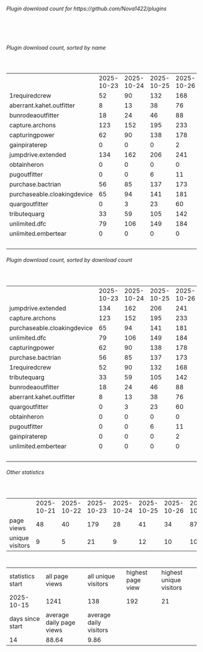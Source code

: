 <h6>Plugin download count for https://github.com/Nova1422/plugins</h6><br>
<br>
<h6>Plugin download count, sorted by name</h6><sub><sup><br>
<table>
	<tr>
		<td></td>
		<td>2025-10-23</td>
		<td>2025-10-24</td>
		<td>2025-10-25</td>
		<td>2025-10-26</td>
		<td>2025-10-27</td>
		<td>2025-10-28</td>
		<td>2025-10-29</td>
		<td>today +</td>
	</tr>
	<tr>
		<td>1requiredcrew</td>
		<td>52</td>
		<td>90</td>
		<td>132</td>
		<td>168</td>
		<td>205</td>
		<td>237</td>
		<td>251</td>
		<td>+ 14</td>
	</tr>
	<tr>
		<td>aberrant.kahet.outfitter</td>
		<td>8</td>
		<td>13</td>
		<td>38</td>
		<td>76</td>
		<td>118</td>
		<td>155</td>
		<td>171</td>
		<td>+ 16</td>
	</tr>
	<tr>
		<td>bunrodeaoutfitter</td>
		<td>18</td>
		<td>24</td>
		<td>46</td>
		<td>88</td>
		<td>125</td>
		<td>162</td>
		<td>178</td>
		<td>+ 16</td>
	</tr>
	<tr>
		<td>capture.archons</td>
		<td>123</td>
		<td>152</td>
		<td>195</td>
		<td>233</td>
		<td>270</td>
		<td>301</td>
		<td>315</td>
		<td>+ 14</td>
	</tr>
	<tr>
		<td>capturingpower</td>
		<td>62</td>
		<td>90</td>
		<td>138</td>
		<td>178</td>
		<td>215</td>
		<td>249</td>
		<td>263</td>
		<td>+ 14</td>
	</tr>
	<tr>
		<td>gainpiraterep</td>
		<td>0</td>
		<td>0</td>
		<td>0</td>
		<td>2</td>
		<td>9</td>
		<td>10</td>
		<td>14</td>
		<td>+ 4</td>
	</tr>
	<tr>
		<td>jumpdrive.extended</td>
		<td>134</td>
		<td>162</td>
		<td>206</td>
		<td>241</td>
		<td>279</td>
		<td>319</td>
		<td>334</td>
		<td>+ 15</td>
	</tr>
	<tr>
		<td>obtainheron</td>
		<td>0</td>
		<td>0</td>
		<td>0</td>
		<td>0</td>
		<td>20</td>
		<td>56</td>
		<td>73</td>
		<td>+ 17</td>
	</tr>
	<tr>
		<td>pugoutfitter</td>
		<td>0</td>
		<td>0</td>
		<td>6</td>
		<td>11</td>
		<td>17</td>
		<td>18</td>
		<td>18</td>
		<td></td>
	</tr>
	<tr>
		<td>purchase.bactrian</td>
		<td>56</td>
		<td>85</td>
		<td>137</td>
		<td>173</td>
		<td>209</td>
		<td>242</td>
		<td>260</td>
		<td>+ 18</td>
	</tr>
	<tr>
		<td>purchaseable.cloakingdevice</td>
		<td>65</td>
		<td>94</td>
		<td>141</td>
		<td>181</td>
		<td>217</td>
		<td>249</td>
		<td>267</td>
		<td>+ 18</td>
	</tr>
	<tr>
		<td>quargoutfitter</td>
		<td>0</td>
		<td>3</td>
		<td>23</td>
		<td>60</td>
		<td>100</td>
		<td>134</td>
		<td>151</td>
		<td>+ 17</td>
	</tr>
	<tr>
		<td>tributequarg</td>
		<td>33</td>
		<td>59</td>
		<td>105</td>
		<td>142</td>
		<td>178</td>
		<td>208</td>
		<td>224</td>
		<td>+ 16</td>
	</tr>
	<tr>
		<td>unlimited.dfc</td>
		<td>79</td>
		<td>106</td>
		<td>149</td>
		<td>184</td>
		<td>220</td>
		<td>249</td>
		<td>264</td>
		<td>+ 15</td>
	</tr>
	<tr>
		<td>unlimited.embertear</td>
		<td>0</td>
		<td>0</td>
		<td>0</td>
		<td>0</td>
		<td>2</td>
		<td>3</td>
		<td>3</td>
		<td></td>
	</tr>
	<tr>
		<td></td>
		<td></td>
		<td></td>
		<td></td>
		<td></td>
		<td></td>
		<td></td>
		<td>2786</td>
		<td>194</td>
	</tr>
</table>
</sub></sup>
<h6>Plugin download count, sorted by download count</h6><sub><sup><br>
<table>
	<tr>
		<td></td>
		<td>2025-10-23</td>
		<td>2025-10-24</td>
		<td>2025-10-25</td>
		<td>2025-10-26</td>
		<td>2025-10-27</td>
		<td>2025-10-28</td>
		<td>2025-10-29</td>
		<td>today +</td>
	</tr>
	<tr>
		<td>jumpdrive.extended</td>
		<td>134</td>
		<td>162</td>
		<td>206</td>
		<td>241</td>
		<td>279</td>
		<td>319</td>
		<td>334</td>
		<td>+ 15</td>
	</tr>
	<tr>
		<td>capture.archons</td>
		<td>123</td>
		<td>152</td>
		<td>195</td>
		<td>233</td>
		<td>270</td>
		<td>301</td>
		<td>315</td>
		<td>+ 14</td>
	</tr>
	<tr>
		<td>purchaseable.cloakingdevice</td>
		<td>65</td>
		<td>94</td>
		<td>141</td>
		<td>181</td>
		<td>217</td>
		<td>249</td>
		<td>267</td>
		<td>+ 18</td>
	</tr>
	<tr>
		<td>unlimited.dfc</td>
		<td>79</td>
		<td>106</td>
		<td>149</td>
		<td>184</td>
		<td>220</td>
		<td>249</td>
		<td>264</td>
		<td>+ 15</td>
	</tr>
	<tr>
		<td>capturingpower</td>
		<td>62</td>
		<td>90</td>
		<td>138</td>
		<td>178</td>
		<td>215</td>
		<td>249</td>
		<td>263</td>
		<td>+ 14</td>
	</tr>
	<tr>
		<td>purchase.bactrian</td>
		<td>56</td>
		<td>85</td>
		<td>137</td>
		<td>173</td>
		<td>209</td>
		<td>242</td>
		<td>260</td>
		<td>+ 18</td>
	</tr>
	<tr>
		<td>1requiredcrew</td>
		<td>52</td>
		<td>90</td>
		<td>132</td>
		<td>168</td>
		<td>205</td>
		<td>237</td>
		<td>251</td>
		<td>+ 14</td>
	</tr>
	<tr>
		<td>tributequarg</td>
		<td>33</td>
		<td>59</td>
		<td>105</td>
		<td>142</td>
		<td>178</td>
		<td>208</td>
		<td>224</td>
		<td>+ 16</td>
	</tr>
	<tr>
		<td>bunrodeaoutfitter</td>
		<td>18</td>
		<td>24</td>
		<td>46</td>
		<td>88</td>
		<td>125</td>
		<td>162</td>
		<td>178</td>
		<td>+ 16</td>
	</tr>
	<tr>
		<td>aberrant.kahet.outfitter</td>
		<td>8</td>
		<td>13</td>
		<td>38</td>
		<td>76</td>
		<td>118</td>
		<td>155</td>
		<td>171</td>
		<td>+ 16</td>
	</tr>
	<tr>
		<td>quargoutfitter</td>
		<td>0</td>
		<td>3</td>
		<td>23</td>
		<td>60</td>
		<td>100</td>
		<td>134</td>
		<td>151</td>
		<td>+ 17</td>
	</tr>
	<tr>
		<td>obtainheron</td>
		<td>0</td>
		<td>0</td>
		<td>0</td>
		<td>0</td>
		<td>20</td>
		<td>56</td>
		<td>73</td>
		<td>+ 17</td>
	</tr>
	<tr>
		<td>pugoutfitter</td>
		<td>0</td>
		<td>0</td>
		<td>6</td>
		<td>11</td>
		<td>17</td>
		<td>18</td>
		<td>18</td>
		<td></td>
	</tr>
	<tr>
		<td>gainpiraterep</td>
		<td>0</td>
		<td>0</td>
		<td>0</td>
		<td>2</td>
		<td>9</td>
		<td>10</td>
		<td>14</td>
		<td>+ 4</td>
	</tr>
	<tr>
		<td>unlimited.embertear</td>
		<td>0</td>
		<td>0</td>
		<td>0</td>
		<td>0</td>
		<td>2</td>
		<td>3</td>
		<td>3</td>
		<td></td>
	</tr>
	<tr>
		<td></td>
		<td></td>
		<td></td>
		<td></td>
		<td></td>
		<td></td>
		<td></td>
		<td>2786</td>
		<td>194</td>
	</tr>
</table>
</sub></sup>
<h6>Other statistics</h6><sub><sup><br>
<table>
	<tr>
		<td> </td>
		<td>2025-10-21</td>
		<td>2025-10-22</td>
		<td>2025-10-23</td>
		<td>2025-10-24</td>
		<td>2025-10-25</td>
		<td>2025-10-26</td>
		<td>2025-10-27</td>
		<td>2025-10-28</td>
		<td>2025-10-29</td>
	</tr>
	<tr>
		<td>page views</td>
		<td>48</td>
		<td>40</td>
		<td>179</td>
		<td>28</td>
		<td>41</td>
		<td>34</td>
		<td>87</td>
		<td>46</td>
		<td>4</td>
	</tr>
	<tr>
		<td>unique visitors</td>
		<td>9</td>
		<td>5</td>
		<td>21</td>
		<td>9</td>
		<td>12</td>
		<td>10</td>
		<td>10</td>
		<td>11</td>
		<td>4</td>
	</tr>
</table>
<br>
<table>
	<tr>
		<td>statistics start</td>
		<td>all page views</td>
		<td>all unique visitors</td>
		<td>highest page view</td>
		<td>highest unique visitors</td>
	</tr>
	<tr>
		<td>2025-10-15</td>
		<td>1241</td>
		<td>138</td>
		<td>192</td>
		<td>21</td>
	</tr>
	<tr>
		<td>days since start</td>
		<td>average daily page views</td>
		<td>average daily visitors</td>
		<td></td>
		<td></td>
	</tr>
	<tr>
		<td>14</td>
		<td>88.64</td>
		<td>9.86</td>
		<td></td>
		<td></td>
	</tr>
</table>
</sub></sup>
